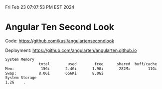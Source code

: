 Fri Feb 23 07:07:53 PM EST 2024

# Angular Ten Second Look

Code: https://github.com/kusl/angulartensecondlook

Deployment: https://github.com/angularten/angularten.github.io

```bash
System Memory
               total        used        free      shared  buff/cache   available
Mem:            15Gi       2.4Gi       1.9Gi       282Mi        11Gi        12Gi
Swap:          8.0Gi       656Ki       8.0Gi
System Storage
1.2G	.
